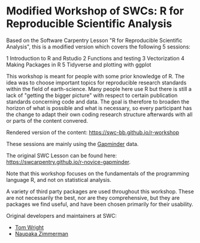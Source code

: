 Modified Workshop of SWCs: R for Reproducible Scientific Analysis
======================================

Based on the Software Carpentry Lesson "R for Reproducible Scientific Analysis", this is a modified version which covers the following 5 sessions:

1 Introduction to R and Rstudio
2 Functions and testing
3 Vectorization
4 Making Packages in R
5 Tidyverse and plotting with ggplot

This workshop is meant for people with some prior knowledge of R.
The idea was to choose important topics for reproducible research standards within the field of earth-science.
Many people here use R but there is still a lack of "getting the bigger picture" with respect to certain publication standards concerning code and data.
The goal is therefore to broaden the horizon of what is possible and what is necessary, so every participant
has the change to adapt their own coding research structure afterwards with all or parts of the content convered.

Rendered version of the content: <https://swc-bb.github.io/r-workshop>

These sessions are mainly using the [Gapminder][gapminder] data.

The original SWC Lesson can be found here: <https://swcarpentry.github.io/r-novice-gapminder>.

Note that this workshop focuses on the fundamentals of the programming
language R, and not on statistical analysis.

A variety of third party packages are used throughout this workshop. These
are not necessarily the best, nor are they comprehensive, but they are 
packages we find useful, and have been chosen primarily for their 
usability.

Original developers and maintainers at SWC:

* [Tom Wright][wright_tom]
* [Naupaka Zimmerman][zimmerman_naupaka]

[gapminder]: http://www.gapminder.org/
[wright_tom]: http://software-carpentry.org/team/#wright_thomas
[zimmerman_naupaka]: http://software-carpentry.org/team/#zimmerman_naupaka
